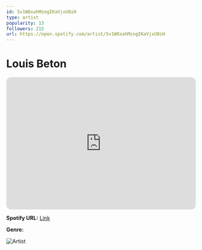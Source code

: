 ```yaml
---
id: 5v1W8xahMzogIKaVjxU8iH
type: artist
popularity: 13
followers: 215
url: https://open.spotify.com/artist/5v1W8xahMzogIKaVjxU8iH
---
```

# Louis Beton

<iframe style="border-radius:12px" src="https://open.spotify.com/embed/artist/5v1W8xahMzogIKaVjxU8iH" width="100%" height="352" frameBorder="0" allowfullscreen="" allow="autoplay; clipboard-write; encrypted-media; fullscreen; picture-in-picture" loading="lazy"></iframe>

**Spotify URL:** [Link](https://open.spotify.com/artist/5v1W8xahMzogIKaVjxU8iH)

**Genre:** 

![Artist](https://i.scdn.co/image/ab6761610000e5eb7774828f74ad1fb81acc05ef)
